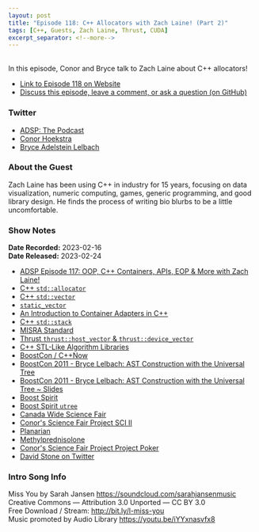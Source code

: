```yaml
---
layout: post
title: "Episode 118: C++ Allocators with Zach Laine! (Part 2)"
tags: [C++, Guests, Zach Laine, Thrust, CUDA]
excerpt_separator: <!--more-->
---
```


<div id="buzzsprout-player-12320466"></div><script src="https://www.buzzsprout.com/1501960/12320466-episode-118-c-allocators-with-zach-laine-part-2.js?container_id=buzzsprout-player-12320466&player=small" type="text/javascript" charset="utf-8"></script>

<br>In this episode, Conor and Bryce talk to Zach Laine about C++ allocators!
 
<!--more-->

* [Link to Episode 118 on Website](https://adspthepodcast.com/2023/02/24/Episode-118.html)
* [Discuss this episode, leave a comment, or ask a question (on GitHub)](https://github.com/codereport/adsp2/discussions/9)

### Twitter
 
* [ADSP: The Podcast](https://twitter.com/adspthepodcast) 
* [Conor Hoekstra](https://twitter.com/code_report)
* [Bryce Adelstein Lelbach](https://twitter.com/blelbach)

### About the Guest

Zach Laine has been using C++ in industry for 15 years, focusing on data visualization, numeric computing, games, generic programming, and good library design. He finds the process of writing bio blurbs to be a little uncomfortable.

### Show Notes
 
**Date Recorded:** 2023-02-16 <br>
**Date Released:** 2023-02-24

* [ADSP Episode 117: OOP, C++ Containers, APIs, EOP & More with Zach Laine!](https://adspthepodcast.com/2023/02/17/Episode-117.html)
* [C++ `std::allocator`](https://en.cppreference.com/w/cpp/memory/allocator)
* [C++ `std::vector`](https://en.cppreference.com/w/cpp/container/vector)
* [`static_vector`](https://www.open-std.org/jtc1/sc22/wg21/docs/papers/2018/p0843r2.html)
* [An Introduction to Container Adapters in C++](https://www.codeguru.com/cplusplus/an-introduction-to-container-adapters-in-c/)
* [C++ `std::stack`](https://en.cppreference.com/w/cpp/container/stack)
* [MISRA Standard](https://www.misra.org.uk/publications/)
* [Thrust `thrust::host_vector` & `thrust::device_vector`](https://docs.nvidia.com/cuda/thrust/#vectors)
* [C++ STL-Like Algorithm Libraries](https://codereport.github.io/CppSTLLikeLibraries/)
* [BoostCon / C++Now](https://cppnow.org/)
* [BoostCon 2011 - Bryce Lelbach: AST Construction with the Universal Tree](https://www.youtube.com/watch?v=-gjXjYfcXWk)
* [BoostCon 2011 - Bryce Lelbach: AST Construction with the Universal Tree ~ Slides](https://github.com/boostcon/2011_presentations/raw/master/fri/utree_talk.pdf)
* [Boost Spirit](https://www.boost.org/doc/libs/1_78_0/libs/spirit/doc/html/index.html)
* [Boost Spirit `utree`](https://www.boost.org/doc/libs/1_78_0/libs/spirit/doc/html/spirit/support/utree.html)
* [Canada Wide Science Fair](https://youthscience.ca/science-fairs/cwsf/virtual-2022/)
* [Conor's Science Fair Project SCI II](https://secure.youthscience.ca/virtualcwsf/projectdetailspdf.php?id=266)
* [Planarian](https://en.wikipedia.org/wiki/Planarian)
* [Methylprednisolone](https://go.drugbank.com/drugs/DB00959)
* [Conor's Science Fair Project Project Poker](https://secure.youthscience.ca/virtualcwsf/projectdetails.php?id=879&)
* [David Stone on Twitter](https://twitter.com/david_m_stone)

### Intro Song Info
 
Miss You by Sarah Jansen https://soundcloud.com/sarahjansenmusic<br>
Creative Commons — Attribution 3.0 Unported — CC BY 3.0<br>
Free Download / Stream: http://bit.ly/l-miss-you<br>
Music promoted by Audio Library https://youtu.be/iYYxnasvfx8<br>
